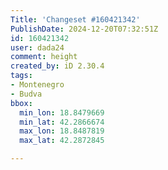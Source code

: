 ```yaml
---
Title: 'Changeset #160421342'
PublishDate: 2024-12-20T07:32:51Z
id: 160421342
user: dada24
comment: height
created_by: iD 2.30.4
tags:
- Montenegro
- Budva
bbox:
  min_lon: 18.8479669
  min_lat: 42.2866674
  max_lon: 18.8487819
  max_lat: 42.2872845

---
```

